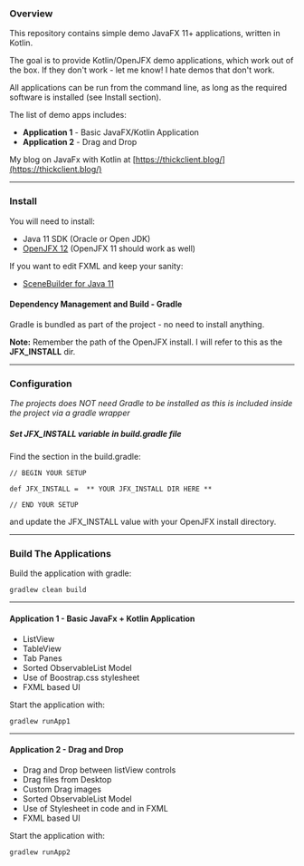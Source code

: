 ### Overview

This repository contains simple demo JavaFX 11+ applications, written
in Kotlin. 

The goal is to provide Kotlin/OpenJFX demo applications, which work out of the box. 
If they don't work - let me know! I hate demos that don't work.

All applications can be run from the command line, as long as the required software
is installed (see Install section).

The list of demo apps includes:

  * **Application 1** -  Basic JavaFX/Kotlin Application
  * **Application 2** -  Drag and Drop 
  
My blog on JavaFx with Kotlin at [https://thickclient.blog/](https://thickclient.blog/)

---
### Install
You will need to install:

* Java 11 SDK (Oracle or Open JDK)
* [OpenJFX 12](https://gluonhq.com/products/javafx/)  (OpenJFX 11 should work as well)

If you want to edit FXML and keep your sanity:

* [SceneBuilder for Java 11](https://gluonhq.com/products/scene-builder/)


#### Dependency Management and Build - Gradle

Gradle is bundled as part of the project - no need to install anything.

**Note:** Remember the path of the OpenJFX install. I will refer to this as the **JFX_INSTALL** dir.

---
### Configuration

*The projects does NOT need Gradle to be installed as this is included inside the project via a gradle wrapper*

##### Set JFX_INSTALL variable in build.gradle file

Find the section in the build.gradle:

    
    // BEGIN YOUR SETUP

    def JFX_INSTALL =  ** YOUR JFX_INSTALL DIR HERE ** 

    // END YOUR SETUP

and update the JFX_INSTALL value with your OpenJFX install directory.

---
### Build The Applications

Build the application with gradle:

    gradlew clean build


---
#### Application 1 - Basic JavaFx + Kotlin Application

* ListView
* TableView
* Tab Panes
* Sorted ObservableList Model
* Use of Boostrap.css stylesheet
* FXML based UI

Start the application with:

    gradlew runApp1
    

---
#### Application 2 - Drag and Drop

* Drag and Drop between listView controls
* Drag files from Desktop
* Custom Drag images 
* Sorted ObservableList Model
* Use of Stylesheet in code and in FXML
* FXML based UI

Start the application with:

    gradlew runApp2
    
